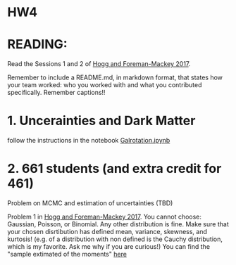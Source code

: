 
# HW4

# READING: 

Read the Sessions 1 and 2 of [Hogg and Foreman-Mackey 2017](https://arxiv.org/pdf/1710.06068.pdf).


Remember to include a README.md, in markdown format, that states how your team worked: who you worked with and what you contributed specifically. Remember captions!!




# 1. Uncerainties and Dark Matter 

follow the instructions in the notebook [Galrotation.ipynb](Galrotation.ipynb)

# 2. 661 students (and extra credit for 461)

Problem on MCMC and estimation of uncertainties (TBD)


Problem 1 in [Hogg and Foreman-Mackey 2017](https://arxiv.org/pdf/1710.06068.pdf). You cannot choose: Gaussian, Poisson, or Binomial. Any other distribution is fine. Make sure that your chosen disrtibution has defined mean, variance, skewness, and kurtosis! (e.g. of a distribution with non defined is the Cauchy distribution, which is my favorite. Ask me why if you are curious!)
You can find the "sample extimated of the moments" [here](https://www.statisticshowto.datasciencecentral.com)
